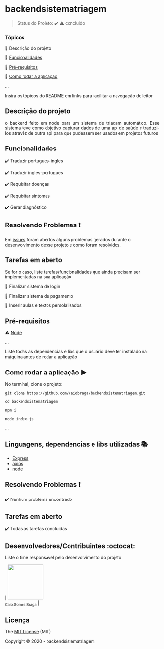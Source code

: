 

<h1>backendsistematriagem</h1> 




> Status do Projeto: :heavy_check_mark: :warning: concluido

### Tópicos 

:small_blue_diamond: [Descrição do projeto](#descrição-do-projeto)

:small_blue_diamond: [Funcionalidades](#funcionalidades)

:small_blue_diamond: [Pré-requisitos](#pré-requisitos)

:small_blue_diamond: [Como rodar a aplicação](#como-rodar-a-aplicação-arrow_forward)

... 

Insira os tópicos do README em links para facilitar a navegação do leitor

## Descrição do projeto 

<p align="justify">
  o backend feito em node para um sistema de triagem automático.
  Esse sistema teve como objetivo capturar dados de uma api de saúde e traduzi-los atravéz de outra api para que pudessem ser usados em projetos futuros
</p>

## Funcionalidades

:heavy_check_mark: Traduzir portugues-ingles

:heavy_check_mark: Traduzir ingles-portugues

:heavy_check_mark: Requisitar doenças

:heavy_check_mark: Requisitar sintomas 

:heavy_check_mark: Gerar diagnóstico

## Resolvendo Problemas :exclamation:

Em [issues]() foram abertos alguns problemas gerados durante o desenvolvimento desse projeto e como foram resolvidos. 

## Tarefas em aberto

Se for o caso, liste tarefas/funcionalidades que ainda precisam ser implementadas na sua aplicação

:memo: Finalizar sistema de login

:memo: Finalizar sistema de pagamento

:memo: Inserir aulas e textos persolalizados


## Pré-requisitos

:warning: [Node](https://nodejs.org/en/download/)

...

Liste todas as dependencias e libs que o usuário deve ter instalado na máquina antes de rodar a aplicação 

## Como rodar a aplicação :arrow_forward:

No terminal, clone o projeto: 

```
git clone https://github.com/caiobraga/backendsistematriagem.git

cd backendsistematriagem

npm i

node index.js
```

...



## Linguagens, dependencias e libs utilizadas :books:

- [Express](https://expressjs.com/pt-br/)
- [axios](https://www.npmjs.com/package/axios)
- [node](https://nodejs.org/en/)


## Resolvendo Problemas :exclamation:

:heavy_check_mark: Nenhum problema encontrado

## Tarefas em aberto

:heavy_check_mark: Todas as tarefas concluidas

## Desenvolvedores/Contribuintes :octocat:

Liste o time responsável pelo desenvolvimento do projeto

| [<img src="https://avatars.githubusercontent.com/caiobraga" width=115><br><sub>Caio Gomes Braga</sub>](https://github.com/caiobraga) |

## Licença 

The [MIT License]() (MIT)

Copyright :copyright: 2020 - backendsistematriagem
